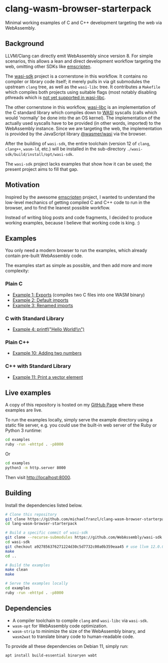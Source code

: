 # clang-wasm-browser-starterpack

Minimal working examples of C and C++ development targeting the web via WebAssembly.


## Background

LLVM/Clang can directly emit WebAssembly since version 8. For simple scenarios, this allows a
lean and direct development workflow targeting the web,
omitting other SDKs like [emscripten](https://emscripten.org/).

The [wasi-sdk](https://github.com/WebAssembly/wasi-sdk) project is a cornerstone in this workflow.
It contains no compiler or library code itself; it merely pulls in via git submodules the upstream
`clang` tree, as well as the `wasi-libc` tree. It contributes a `Makefile` which compiles both
projects using suitable flags (most notably disabling pthreads which is [not yet supported in
wasi-libc](https://github.com/WebAssembly/wasi-libc/issues/209).

The other cornerstone in this workflow, [wasi-libc](https://github.com/WebAssembly/wasi-libc) is an
implementation of the C standard library which compiles down to [WASI](https://wasi.dev/) syscalls
(calls which would 'normally' be done into the an OS kernel). The implementation of the actually
used syscalls have to be provided (in other words, imported) to the WebAssembly instance. Since we
are targeting the web, the implementation is provided by the JavaScript library
[@wasmer/wasi](https://github.com/wasmerio/wasmer-js/tree/master/packages/wasi) via the browser.

After the building of `wasi-sdk`, the entire toolchain (version 12 of `clang`, `clang++`, `wasm-ld`,
etc.) will be installed in the sub-directory `./wasi-sdk/build/install/opt/wasi-sdk`.

The `wasi-sdk` project lacks examples that show how it can be used; the present project aims to fill
that gap.


## Motivation

Inspired by the awesome [emscripten](https://emscripten.org/) project, I wanted to understand the
low-level mechanics of getting compiled C and C++ code to run in the browser, and to find the leanest
possible workflow.

Instead of writing blog posts and code fragments, I decided to produce working examples, because I
believe that working code is king. :)


## Examples

You only need a modern browser to run the examples, which already contain pre-built
WebAssembly code.

The examples start as simple as possible, and then add more and more complexity:

### Plain C

* [Example 1: Exports](examples/01) (compiles two C files into one WASM binary)
* [Example 2: Default imports](examples/02)
* [Example 3: Renamed imports](examples/03)

### C with Standard Library

* [Example 4: printf("Hello World!\n")](examples/04)


### Plain C++

* [Example 10: Adding two numbers](examples/10)

### C++ with Standard Library

* [Example 11: Print a vector element](examples/11)


## Live examples

A copy of this repository is hosted on my [GitHub Page](https://michaelfranzl.github.io/clang-wasm-browser-starterpack) where these examples are live.

To run the examples locally, simply serve the example directory using a static file server, e.g. you
could use the built-in web server of the Ruby or Python 3 runtime:

```sh
cd examples
ruby -run -ehttpd . -p8000
```

Or

```sh
cd examples
python3 -m http.server 8000
```

Then visit [http://localhost:8000](http://localhost:8000).


## Building

Install the dependencies listed below.

```sh
# Clone this repository
git clone https://github.com/michaelfranzl/clang-wasm-browser-starterpack.git
cd lang-wasm-browser-starterpack

# Build a specific commit of wasi-sdk
git clone --recurse-submodules https://github.com/WebAssembly/wasi-sdk.git # about 1.5 GB
cd wasi-sdk
git checkout a927856376271224d30c5d7732c00a0b359eaa45 # use llvm 12.0.0 release
make
cd ..

# Build the examples
make clean
make

# Serve the examples locally
cd examples
ruby -run -ehttpd . -p8000
```

## Dependencies

* A compiler toolchain to compile `clang` and `wasi-libc` via `wasi-sdk`.
* `wasm-opt` for WebAssembly code optimization.
* `wasm-strip` to minimize the size of the WebAssembly binary, and `wasm2wat` to translate binary code to human-readable code.

To provide all these dependencies on Debian 11, simply run:

```sh
apt install build-essential binaryen wabt
```
